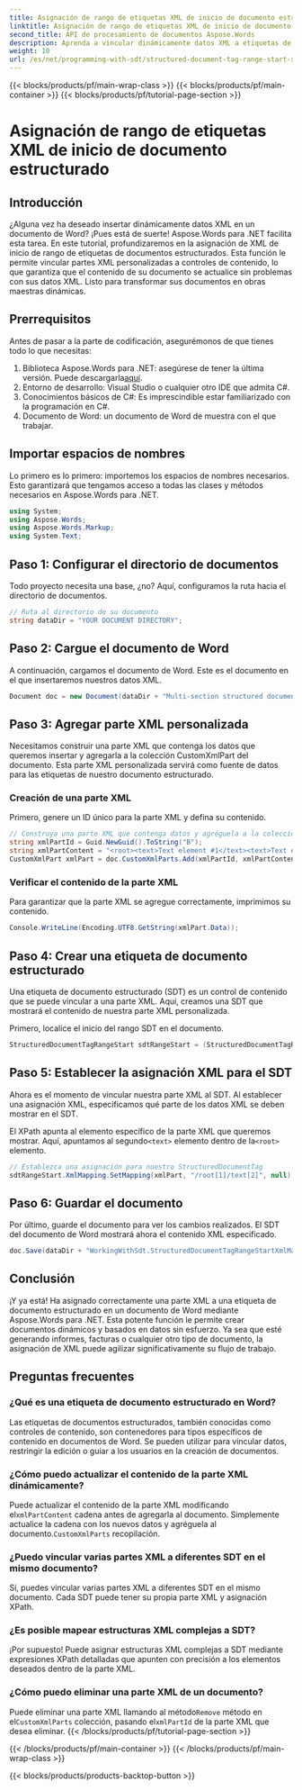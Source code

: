 ```yaml
---
title: Asignación de rango de etiquetas XML de inicio de documento estructurado
linktitle: Asignación de rango de etiquetas XML de inicio de documento estructurado
second_title: API de procesamiento de documentos Aspose.Words
description: Aprenda a vincular dinámicamente datos XML a etiquetas de documentos estructurados en Word con Aspose.Words para .NET. Siga nuestra guía paso a paso.
weight: 10
url: /es/net/programming-with-sdt/structured-document-tag-range-start-xml-mapping/
---
```


{{< blocks/products/pf/main-wrap-class >}}
{{< blocks/products/pf/main-container >}}
{{< blocks/products/pf/tutorial-page-section >}}

# Asignación de rango de etiquetas XML de inicio de documento estructurado

## Introducción

¿Alguna vez ha deseado insertar dinámicamente datos XML en un documento de Word? ¡Pues está de suerte! Aspose.Words para .NET facilita esta tarea. En este tutorial, profundizaremos en la asignación de XML de inicio de rango de etiquetas de documentos estructurados. Esta función le permite vincular partes XML personalizadas a controles de contenido, lo que garantiza que el contenido de su documento se actualice sin problemas con sus datos XML. Listo para transformar sus documentos en obras maestras dinámicas.

## Prerrequisitos

Antes de pasar a la parte de codificación, asegurémonos de que tienes todo lo que necesitas:

1.  Biblioteca Aspose.Words para .NET: asegúrese de tener la última versión. Puede descargarla[aquí](https://releases.aspose.com/words/net/).
2. Entorno de desarrollo: Visual Studio o cualquier otro IDE que admita C#.
3. Conocimientos básicos de C#: Es imprescindible estar familiarizado con la programación en C#.
4. Documento de Word: un documento de Word de muestra con el que trabajar.

## Importar espacios de nombres

Lo primero es lo primero: importemos los espacios de nombres necesarios. Esto garantizará que tengamos acceso a todas las clases y métodos necesarios en Aspose.Words para .NET.

```csharp
using System;
using Aspose.Words;
using Aspose.Words.Markup;
using System.Text;
```

## Paso 1: Configurar el directorio de documentos

Todo proyecto necesita una base, ¿no? Aquí, configuramos la ruta hacia el directorio de documentos.

```csharp
// Ruta al directorio de su documento
string dataDir = "YOUR DOCUMENT DIRECTORY";
```

## Paso 2: Cargue el documento de Word

A continuación, cargamos el documento de Word. Este es el documento en el que insertaremos nuestros datos XML.

```csharp
Document doc = new Document(dataDir + "Multi-section structured document tags.docx");
```

## Paso 3: Agregar parte XML personalizada

Necesitamos construir una parte XML que contenga los datos que queremos insertar y agregarla a la colección CustomXmlPart del documento. Esta parte XML personalizada servirá como fuente de datos para las etiquetas de nuestro documento estructurado.

### Creación de una parte XML

Primero, genere un ID único para la parte XML y defina su contenido.

```csharp
// Construya una parte XML que contenga datos y agréguela a la colección CustomXmlPart del documento.
string xmlPartId = Guid.NewGuid().ToString("B");
string xmlPartContent = "<root><text>Text element #1</text><text>Text element #2</text></root>";
CustomXmlPart xmlPart = doc.CustomXmlParts.Add(xmlPartId, xmlPartContent);
```

### Verificar el contenido de la parte XML

Para garantizar que la parte XML se agregue correctamente, imprimimos su contenido.

```csharp
Console.WriteLine(Encoding.UTF8.GetString(xmlPart.Data));
```

## Paso 4: Crear una etiqueta de documento estructurado

Una etiqueta de documento estructurado (SDT) es un control de contenido que se puede vincular a una parte XML. Aquí, creamos una SDT que mostrará el contenido de nuestra parte XML personalizada.

Primero, localice el inicio del rango SDT en el documento.

```csharp
StructuredDocumentTagRangeStart sdtRangeStart = (StructuredDocumentTagRangeStart)doc.GetChild(NodeType.StructuredDocumentTagRangeStart, 0, true);
```

## Paso 5: Establecer la asignación XML para el SDT

Ahora es el momento de vincular nuestra parte XML al SDT. Al establecer una asignación XML, especificamos qué parte de los datos XML se deben mostrar en el SDT.

 El XPath apunta al elemento específico de la parte XML que queremos mostrar. Aquí, apuntamos al segundo`<text>` elemento dentro de la`<root>` elemento.

```csharp
// Establezca una asignación para nuestro StructuredDocumentTag
sdtRangeStart.XmlMapping.SetMapping(xmlPart, "/root[1]/text[2]", null);
```

## Paso 6: Guardar el documento

Por último, guarde el documento para ver los cambios realizados. El SDT del documento de Word mostrará ahora el contenido XML especificado.

```csharp
doc.Save(dataDir + "WorkingWithSdt.StructuredDocumentTagRangeStartXmlMapping.docx");
```

## Conclusión

¡Y ya está! Ha asignado correctamente una parte XML a una etiqueta de documento estructurado en un documento de Word mediante Aspose.Words para .NET. Esta potente función le permite crear documentos dinámicos y basados en datos sin esfuerzo. Ya sea que esté generando informes, facturas o cualquier otro tipo de documento, la asignación de XML puede agilizar significativamente su flujo de trabajo.

## Preguntas frecuentes

### ¿Qué es una etiqueta de documento estructurado en Word?
Las etiquetas de documentos estructurados, también conocidas como controles de contenido, son contenedores para tipos específicos de contenido en documentos de Word. Se pueden utilizar para vincular datos, restringir la edición o guiar a los usuarios en la creación de documentos.

### ¿Cómo puedo actualizar el contenido de la parte XML dinámicamente?
 Puede actualizar el contenido de la parte XML modificando el`xmlPartContent` cadena antes de agregarla al documento. Simplemente actualice la cadena con los nuevos datos y agréguela al documento.`CustomXmlParts` recopilación.

### ¿Puedo vincular varias partes XML a diferentes SDT en el mismo documento?
Sí, puedes vincular varias partes XML a diferentes SDT en el mismo documento. Cada SDT puede tener su propia parte XML y asignación XPath.

### ¿Es posible mapear estructuras XML complejas a SDT?
¡Por supuesto! Puede asignar estructuras XML complejas a SDT mediante expresiones XPath detalladas que apunten con precisión a los elementos deseados dentro de la parte XML.

### ¿Cómo puedo eliminar una parte XML de un documento?
 Puede eliminar una parte XML llamando al método`Remove` método en el`CustomXmlParts` colección, pasando el`xmlPartId` de la parte XML que desea eliminar.
{{< /blocks/products/pf/tutorial-page-section >}}

{{< /blocks/products/pf/main-container >}}
{{< /blocks/products/pf/main-wrap-class >}}

{{< blocks/products/products-backtop-button >}}
